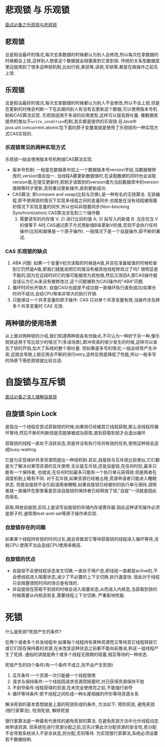# 悲观锁 与 乐观锁
[面试必备之乐观锁与悲观锁](https://juejin.im/post/5b4977ae5188251b146b2fc8)

## 悲观锁
总是假设最坏的情况,每次去拿数据的时候都认为别人会修改,所以每次在拿数据的时候都会上锁,这样别人想拿这个数据就会阻塞直到它拿到锁.
传统的关系型数据库里边就用到了很多这种锁机制,比如行锁,表锁等,读锁,写锁等,都是在做操作之前先上锁.

## 乐观锁
总是假设最好的情况,每次去拿数据的时候都认为别人不会修改,所以不会上锁,但是在更新的时候会判断一下在此期间别人有没有去更新这个数据,可以使用版本号机制和CAS算法实现.
乐观锁适用于多读的应用类型,这样可以提高吞吐量.
像数据库提供的类似于`write_condition`机制,其实都是提供的乐观锁.在Java中java.util.concurrent.atomic包下面的原子变量类就是使用了乐观锁的一种实现方式CAS实现的.

### 乐观锁常见的两种实现方式
乐观锁一般会使用版本号机制或CAS算法实现.

- 版本号机制: 一般是在数据表中加上一个数据版本号version字段,当数据被修改时,version值会加一.
  当线程A要更新数据值时,在读取数据的同时也会读取version值,在提交更新时,若刚才读取到的version值为当前数据库中的version值相等时才更新,否则重试更新操作,直到更新成功.
- CAS算法: 即compare and swap(比较与交换),是一种有名的无锁算法.
  无锁编程,即不使用锁的情况下实现多线程之间的变量同步,也就是在没有线程被阻塞的情况下实现变量的同步,所以也叫非阻塞同步(Non-blocking Synchronization).CAS算法涉及到三个操作数
  1) 需要读写的内存值 V; 2) 进行比较的值 A; 3) 拟写入的新值 B. 当且仅当 V 的值等于 A时,CAS通过原子方式用新值B来更新V的值,否则不会执行任何操作(比较和替换是一个原子操作).
  一般情况下是一个自旋操作,即不断的重试.

### CAS 乐观锁的缺点
1. ABA 问题: 如果一个变量V初次读取的时候是A值,并且在准备赋值的时候检查到它仍然是A值,那我们就能说明它的值没有被其他线程修改过了吗?
  很明显是不能的,因为在这段时间它的值可能被改为其他值,然后又改回A,那CAS操作就会误认为它从来没有被修改过.这个问题被称为CAS操作的"ABA"问题.
1. 循环时间长开销大: 自旋CAS(也就是不成功就一直循环执行直到成功)如果长时间不成功,会给CPU带来非常大的执行开销.
1. 只能保证一个共享变量的原子操作: CAS 只对单个共享变量有效,当操作涉及跨多个共享变量时 CAS 无效.

## 两种锁的使用场景
从上面对两种锁的介绍,我们知道两种锁各有优缺点,不可认为一种好于另一种,像乐观锁适用于写比较少的情况下(多读场景),即冲突真的很少发生的时候,这样可以省去了锁的开销,加大了系统的整个吞吐量.
但如果是多写的情况,一般会经常产生冲突,这就会导致上层应用会不断的进行retry,这样反倒是降低了性能,所以一般多写的场景下用悲观锁就比较合适.

# 自旋锁与互斥锁
[面试必备之深入理解自旋锁](https://zhuanlan.zhihu.com/p/40729293)

## 自旋锁 Spin Lock
是指当一个线程在尝试获取锁的时候,如果锁已经被其它线程获取,那么该线程将循环等待,然后不断的判断锁是否能够被成功获取,直到获取到锁才会退出循环.

获取锁的线程一直处于活跃状态,但是并没有执行任何有效的任务,使用这种锁会造成busy-waiting.

它是为实现保护共享资源而提出一种锁机制.其实,自旋锁与互斥锁比较类似,它们都是为了解决对某项资源的互斥使用.无论是互斥锁,还是自旋锁,在任何时刻,最多只能有一个保持者,
也就说,在任何时刻最多只能有一个执行单元获得锁.但是两者在调度机制上略有不同.
对于互斥锁,如果资源已经被占用,资源申请者只能进入睡眠状态.
但是自旋锁不会引起调用者睡眠,如果自旋锁已经被别的执行单元保持,调用者就一直循环在那里看是否该自旋锁的保持者已经释放了锁,"自旋"一词就是因此而得名.

获取,释放自旋锁,实际上是读写自旋锁的存储内存或寄存器.因此这种读写操作必须是原子的.通常用test-and-set等原子操作来实现.

### 自旋锁存在的问题
如果某个线程持有锁的时间过长,就会导致其它等待获取锁的线程进入循环等待,消耗CPU.使用不当会造成CPU使用率极高.

### 自旋锁的优点
- 自旋锁不会使线程状态发生切换,一直处于用户态,即线程一直都是active的,不会使线程进入阻塞状态,减少了不必要的上下文切换,执行速度快. 因此对于线程只会阻塞很短时间的场合是有效的.
- 非自旋锁在获取不到锁的时候会进入阻塞状态,从而进入内核态,当获取到锁的时候需要从内核态恢复,需要线程上下文切换, 严重影响性能.

# 死锁
什么是死锁?死锁产生的条件?

在两个或者多个并发线程中,如果每个线程持有某种资源而又等待其它线程释放它或它们现在保持着的资源,在未改变这种状态之前都不能向前推进,称这一组线程产生了死锁.
通俗的讲就是两个或多个线程无限期的阻塞,相互等待的一种状态.

死锁产生的四个条件(有一个条件不成立,则不会产生死锁)

1. 互斥条件:一个资源一次只能被一个线程使用
1. 请求与保持条件:一个线程因请求资源而阻塞时,对已获得资源保持不放
1. 不剥夺条件:线程获得的资源,在未完全使用完之前,不能强行剥夺
1. 循环等待条件:若干线程之间形成一种头尾相接的环形等待资源关系

解决死锁的基本思想就是上面的死锁形成的条件, 方法如下: 预防死锁, 避免死锁(银行家算法), 检测死锁, 解除死锁

银行家算法是一种最有代表性的避免死锁的算法. 在避免死锁方法中允许线程动态地申请资源, 但系统在进行资源分配之前,应先计算此次分配资源的安全性,若分配不会导致系统进入不安全状态,则分配,否则等待.
为实现银行家算法,系统必须设置若干数据结构.

